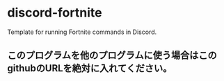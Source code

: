 # discord-fortnite
Template for running Fortnite commands in Discord.  

## このプログラムを他のプログラムに使う場合はこのgithubのURLを絶対に入れてください。
